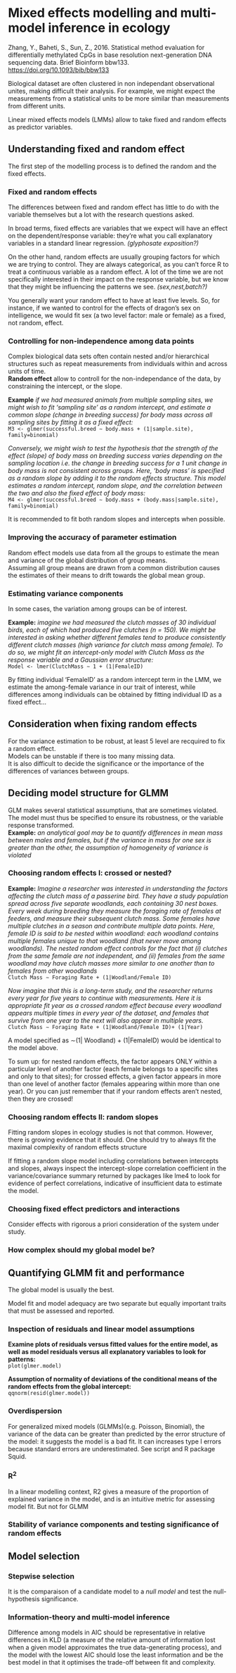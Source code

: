 # Mixed effects modelling and multi-model inference in ecology
Zhang, Y., Baheti, S., Sun, Z., 2016. Statistical method evaluation for differentially methylated CpGs in base resolution next-generation DNA sequencing data. Brief Bioinform bbw133. https://doi.org/10.1093/bib/bbw133

Biological dataset are often clustered in non independant observational unites, making difficult their analysis. For example, we might expect the measurements from a statistical units to be more similar than measurements from different units.

Linear mixed effects models (LMMs) allow to take fixed and random effects as predictor variables.

## Understanding fixed and random effect
The first step of the modelling process is to defined the random and the fixed effects.

### Fixed and random effects
The differences between fixed and random effect has little to do with the variable themselves but a lot with the research questions asked.

In broad terms, fixed effects are variables that we expect will have an effect on the dependent/response variable: they’re what you call explanatory variables in a standard linear regression. *(glyphosate exposition?)*

On the other hand, random effects are usually grouping factors for which we are trying to control. They are always categorical, as you can’t force R to treat a continuous variable as a random effect. A lot of the time we are not specifically interested in their impact on the response variable, but we know that they might be influencing the patterns we see. *(sex,nest,batch?)*

You generally want your random effect to have at least five levels. So, for instance, if we wanted to control for the effects of dragon’s sex on intelligence, we would fit sex (a two level factor: male or female) as a fixed, not random, effect.

### Controlling for non-independence among data points
Complex biological data
sets often contain nested and/or hierarchical structures such as repeat measurements from individuals within and across units of time.   
**Random effect** allow to controll for the non-independance of the data, by constraining the intercept, or the slope.   

**Example** *if we had measured animals from multiple sampling sites, we might wish to fit ‘sampling site’ as a random intercept, and estimate a common slope (change in breeding success) for body mass across all sampling sites by fitting it as a fixed effect:*   
`M3 <- glmer(successful.breed ∼ body.mass + (1|sample.site), family=binomial)`


*Conversely, we might wish to test the hypothesis that the strength of the effect (slope) of body mass on breeding success varies depending on the sampling location i.e. the change in breeding success for a 1 unit change in body mass is not consistent across groups. Here, ‘body mass’ is specified as a random slope by adding it to the random effects structure. This model estimates a random intercept, random slope, and the correlation between the two and also the fixed effect of body mass:*   
`M4 <- glmer(successful.breed ∼ body.mass + (body.mass|sample.site), family=binomial)`

It is recommended to fit both random slopes and intercepts when possible.

### Improving the accuracy of parameter estimation
Random effect models use data from all the groups to estimate the mean and variance of the global distribution of group means.  
Assuming all group means are drawn from a common distribution causes the estimates of their means to drift towards the global mean group. 

### Estimating variance components
In some cases, the variation among groups can be of interest. 

**Example:** *imagine we had measured the clutch masses of 30 individual birds, each of which had produced five clutches (n = 150). We might be interested in asking whether different females tend to produce consistently different clutch masses (high variance for clutch mass among female). To do so, we might fit an intercept-only model with Clutch Mass as the response variable and a Gaussian error structure:*   
`Model <- lmer(ClutchMass ∼ 1 + (1|FemaleID)`

By fitting individual ‘FemaleID’ as a random intercept term in the LMM, we estimate the among-female variance in our trait of interest, while differences among individuals can be obtained by fitting individual ID as a fixed effect...

## Consideration when fixing random effects
For the variance estimation to be robust, at least 5 level are recquired to fix a random effect.   
Models can be unstable if there is too many missing data.   
It is also difficult to decide the significance or the importance of the differences of variances between groups.

## Deciding model structure for GLMM 
GLM makes several statistical assumptiuns, that are sometimes violated. The model must thus be specified to ensure its robustness, or the variable response transformed.    
**Example:** *an analytical goal may be to quantify differences in mean mass between males and females, but if
the variance in mass for one sex is greater than the other, the assumption of homogeneity of variance is violated*   

### Choosing random effects I: crossed or nested?
**Example:** *Imagine a researcher was interested in understanding the factors affecting the clutch mass of a passerine bird. They have a study population spread across five separate woodlands, each containing 30 nest boxes. Every week during breeding they measure the foraging rate of females at feeders, and measure their subsequent clutch mass. Some females have multiple clutches in a season and contribute multiple data points. Here, female ID is said to be nested within woodland: each woodland contains multiple females unique to that woodland (that never move among woodlands). The nested random effect controls for the fact that (i) clutches from the same female are not independent, and (ii) females from the same woodland may have clutch masses more similar to one another than to females from other woodlands*     
`Clutch Mass ∼ Foraging Rate + (1|Woodland/Female ID)`

*Now imagine that this is a long-term study, and the researcher returns every year for five years to continue with measurements. Here it is appropriate fit year as a crossed random effect because every woodland appears multiple times in every year of the dataset, and females that survive from one year to the next will also appear in multiple years.*   
`Clutch Mass ∼ Foraging Rate + (1|Woodland/Female ID)+ (1|Year)`

A model specified as ∼(1| Woodland) + (1|FemaleID) would be identical to the model above.

To sum up: for nested random effects, the factor appears ONLY within a particular level of another factor (each female belongs to a specific sites and only to that sites); for crossed effects, a given factor appears in more than one level of another factor (females appearing within more than one year). Or you can just remember that if your random effects aren’t nested, then they are crossed!

### Choosing random effects II: random slopes
Fitting random slopes in ecology studies is not that common. However, there is growing evidence that it should. One should try to always fit the maximal complexity of random effects structure   

If fitting a random slope model including correlations between intercepts and slopes, always inspect the intercept-slope correlation coefficient in the variance/covariance summary returned by packages like lme4 to look for evidence of perfect correlations, indicative of insufficient data to estimate the model.

### Choosing fixed effect predictors and interactions
Consider effects with rigorous a priori consideration of the system under study.

### How complex should my global model be?


## Quantifying GLMM fit and performance
The global model is usually the best. 

Model fit and model adequacy are two separate but equally important traits that must be assessed and reported.

### Inspection of residuals and linear model assumptions

**Examine plots of residuals versus fitted values for the entire model, as well as model residuals versus all explanatory variables to look for patterns:**  
`plot(glmer.model)`


**Assumption of normality of deviations of the conditional means of the random effects from the global intercept:**   
`qqnorm(resid(glmer.model))`

### Overdispersion
For generalized mixed models (GLMMs)(e.g. Poisson, Binomial), the variance of the data can be greater than predicted by the error structure of the model: it suggests the model is a bad fit. It can increases type I errors because standard errors are underestimated. See script and R package Squid. 

### R<sup>2</sup>
In a linear modelling context, R2 gives a measure of the proportion of explained variance in the model, and is an intuitive metric for assessing model fit. But not for GLMM 

### Stability of variance components and testing significance of random effects

## Model selection 
### Stepwise selection 
It is the comparaison of a candidate model to a *null model* and test the null-hypothesis significance.

### Information-theory and multi-model inference 
Difference among models in AIC should be representative in relative differences in KLD (a measure of the relative amount of information lost when a given model approximates the true data-generating process), and the model with the lowest AIC should lose the least information and be the best model in that it optimises the trade-off between fit and complexity.
